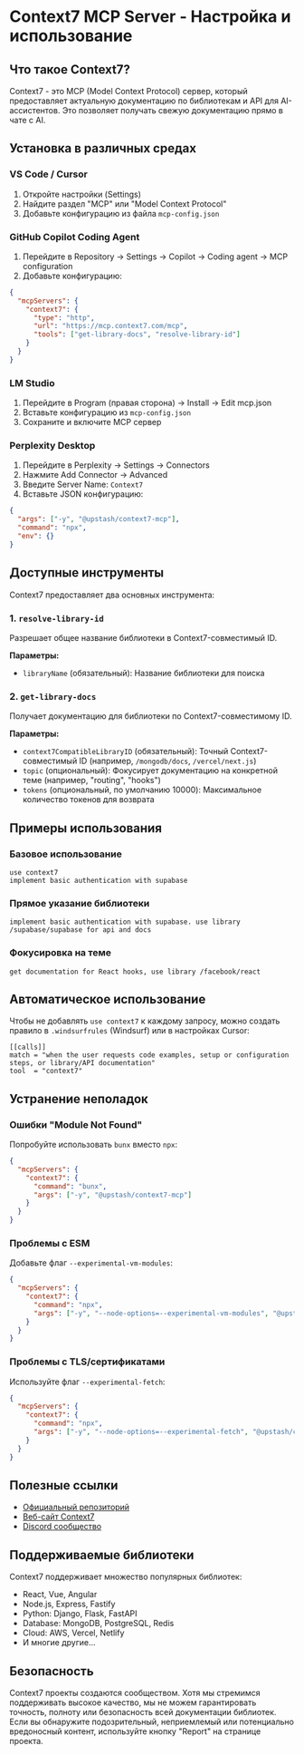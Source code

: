 # Context7 MCP Server - Настройка и использование

## Что такое Context7?

Context7 - это MCP (Model Context Protocol) сервер, который предоставляет актуальную документацию по библиотекам и API для AI-ассистентов. Это позволяет получать свежую документацию прямо в чате с AI.

## Установка в различных средах

### VS Code / Cursor

1. Откройте настройки (Settings)
2. Найдите раздел "MCP" или "Model Context Protocol"
3. Добавьте конфигурацию из файла `mcp-config.json`

### GitHub Copilot Coding Agent

1. Перейдите в Repository → Settings → Copilot → Coding agent → MCP configuration
2. Добавьте конфигурацию:

```json
{
  "mcpServers": {
    "context7": {
      "type": "http",
      "url": "https://mcp.context7.com/mcp",
      "tools": ["get-library-docs", "resolve-library-id"]
    }
  }
}
```

### LM Studio

1. Перейдите в Program (правая сторона) → Install → Edit mcp.json
2. Вставьте конфигурацию из `mcp-config.json`
3. Сохраните и включите MCP сервер

### Perplexity Desktop

1. Перейдите в Perplexity → Settings → Connectors
2. Нажмите Add Connector → Advanced
3. Введите Server Name: `Context7`
4. Вставьте JSON конфигурацию:

```json
{
  "args": ["-y", "@upstash/context7-mcp"],
  "command": "npx",
  "env": {}
}
```

## Доступные инструменты

Context7 предоставляет два основных инструмента:

### 1. `resolve-library-id`
Разрешает общее название библиотеки в Context7-совместимый ID.

**Параметры:**
- `libraryName` (обязательный): Название библиотеки для поиска

### 2. `get-library-docs`
Получает документацию для библиотеки по Context7-совместимому ID.

**Параметры:**
- `context7CompatibleLibraryID` (обязательный): Точный Context7-совместимый ID (например, `/mongodb/docs`, `/vercel/next.js`)
- `topic` (опциональный): Фокусирует документацию на конкретной теме (например, "routing", "hooks")
- `tokens` (опциональный, по умолчанию 10000): Максимальное количество токенов для возврата

## Примеры использования

### Базовое использование
```
use context7
implement basic authentication with supabase
```

### Прямое указание библиотеки
```
implement basic authentication with supabase. use library /supabase/supabase for api and docs
```

### Фокусировка на теме
```
get documentation for React hooks, use library /facebook/react
```

## Автоматическое использование

Чтобы не добавлять `use context7` к каждому запросу, можно создать правило в `.windsurfrules` (Windsurf) или в настройках Cursor:

```
[[calls]]
match = "when the user requests code examples, setup or configuration steps, or library/API documentation"
tool  = "context7"
```

## Устранение неполадок

### Ошибки "Module Not Found"
Попробуйте использовать `bunx` вместо `npx`:

```json
{
  "mcpServers": {
    "context7": {
      "command": "bunx",
      "args": ["-y", "@upstash/context7-mcp"]
    }
  }
}
```

### Проблемы с ESM
Добавьте флаг `--experimental-vm-modules`:

```json
{
  "mcpServers": {
    "context7": {
      "command": "npx",
      "args": ["-y", "--node-options=--experimental-vm-modules", "@upstash/context7-mcp@1.0.6"]
    }
  }
}
```

### Проблемы с TLS/сертификатами
Используйте флаг `--experimental-fetch`:

```json
{
  "mcpServers": {
    "context7": {
      "command": "npx",
      "args": ["-y", "--node-options=--experimental-fetch", "@upstash/context7-mcp"]
    }
  }
}
```

## Полезные ссылки

- [Официальный репозиторий](https://github.com/upstash/context7)
- [Веб-сайт Context7](https://context7.com)
- [Discord сообщество](https://discord.gg/context7)

## Поддерживаемые библиотеки

Context7 поддерживает множество популярных библиотек:
- React, Vue, Angular
- Node.js, Express, Fastify
- Python: Django, Flask, FastAPI
- Database: MongoDB, PostgreSQL, Redis
- Cloud: AWS, Vercel, Netlify
- И многие другие...

## Безопасность

Context7 проекты создаются сообществом. Хотя мы стремимся поддерживать высокое качество, мы не можем гарантировать точность, полноту или безопасность всей документации библиотек. Если вы обнаружите подозрительный, неприемлемый или потенциально вредоносный контент, используйте кнопку "Report" на странице проекта.

